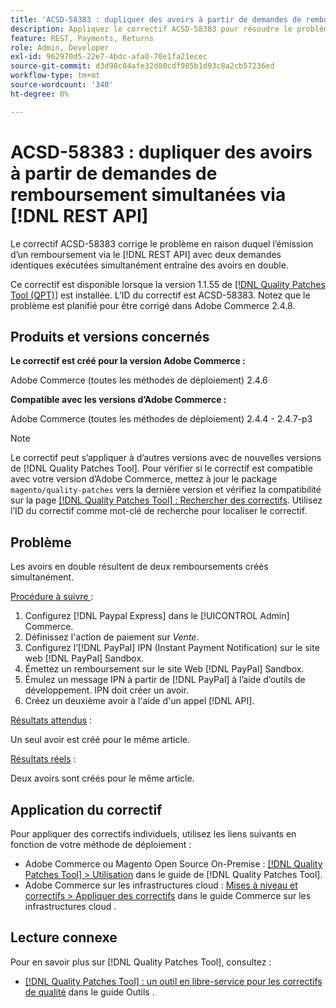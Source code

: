 ```yaml
---
title: 'ACSD-58383 : dupliquer des avoirs à partir de demandes de remboursement simultanées via  [!DNL REST API]'
description: Appliquez le correctif ACSD-58383 pour résoudre le problème d’Adobe Commerce en raison duquel l’émission d’un remboursement via le avec deux demandes identiques exécutées simultanément crée  [!DNL REST API]  avoirs en double.
feature: REST, Payments, Returns
role: Admin, Developer
exl-id: 962970d5-22e7-4bdc-afa0-70e1fa21ecec
source-git-commit: d3d98c04afe32d80cdf985b1d93c8a2cb57236ed
workflow-type: tm+mt
source-wordcount: '340'
ht-degree: 0%

---
```


# ACSD-58383 : dupliquer des avoirs à partir de demandes de remboursement simultanées via [!DNL REST API]

Le correctif ACSD-58383 corrige le problème en raison duquel l’émission d’un remboursement via le [!DNL REST API] avec deux demandes identiques exécutées simultanément entraîne des avoirs en double.

Ce correctif est disponible lorsque la version 1.1.55 de [[!DNL Quality Patches Tool (QPT)]](/help/tools/quality-patches-tool/quality-patches-tool-to-self-serve-quality-patches.md) est installée. L’ID du correctif est ACSD-58383. Notez que le problème est planifié pour être corrigé dans Adobe Commerce 2.4.8.

## Produits et versions concernés

**Le correctif est créé pour la version Adobe Commerce :**

Adobe Commerce (toutes les méthodes de déploiement) 2.4.6

**Compatible avec les versions d’Adobe Commerce :**

Adobe Commerce (toutes les méthodes de déploiement) 2.4.4 - 2.4.7-p3


>[!NOTE]
>
>Le correctif peut s’appliquer à d’autres versions avec de nouvelles versions de [!DNL Quality Patches Tool]. Pour vérifier si le correctif est compatible avec votre version d’Adobe Commerce, mettez à jour le package `magento/quality-patches` vers la dernière version et vérifiez la compatibilité sur la page [[!DNL Quality Patches Tool] : Rechercher des correctifs](https://experienceleague.adobe.com/tools/commerce-quality-patches/index.html?lang=fr). Utilisez l’ID du correctif comme mot-clé de recherche pour localiser le correctif.

## Problème

Les avoirs en double résultent de deux remboursements créés simultanément.

<u>Procédure à suivre </u> :

1. Configurez [!DNL Paypal Express] dans le [!UICONTROL Admin] Commerce.
1. Définissez l&#39;action de paiement sur *Vente*.
1. Configurez l’[!DNL PayPal] IPN (Instant Payment Notification) sur le site web [!DNL PayPal] Sandbox.
1. Émettez un remboursement sur le site Web [!DNL PayPal] Sandbox.
1. Émulez un message IPN à partir de [!DNL PayPal] à l’aide d’outils de développement. IPN doit créer un avoir.
1. Créez un deuxième avoir à l&#39;aide d&#39;un appel [!DNL API].

<u>Résultats attendus</u> :

Un seul avoir est créé pour le même article.


<u>Résultats réels</u> :

Deux avoirs sont créés pour le même article.

## Application du correctif

Pour appliquer des correctifs individuels, utilisez les liens suivants en fonction de votre méthode de déploiement :

* Adobe Commerce ou Magento Open Source On-Premise : [[!DNL Quality Patches Tool] > Utilisation](/help/tools/quality-patches-tool/usage.md) dans le guide de [!DNL Quality Patches Tool].
* Adobe Commerce sur les infrastructures cloud : [Mises à niveau et correctifs > Appliquer des correctifs](https://experienceleague.adobe.com/docs/commerce-cloud-service/user-guide/develop/upgrade/apply-patches.html?lang=fr) dans le guide Commerce sur les infrastructures cloud .


## Lecture connexe

Pour en savoir plus sur [!DNL Quality Patches Tool], consultez :

* [[!DNL Quality Patches Tool] : un outil en libre-service pour les correctifs de qualité](/help/tools/quality-patches-tool/quality-patches-tool-to-self-serve-quality-patches.md) dans le guide Outils .
